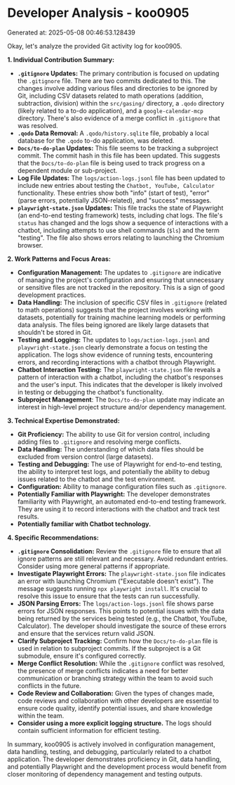 # Developer Analysis - koo0905
Generated at: 2025-05-08 00:46:53.128439

Okay, let's analyze the provided Git activity log for koo0905.

**1. Individual Contribution Summary:**

*   **`.gitignore` Updates:** The primary contribution is focused on updating the `.gitignore` file. There are two commits dedicated to this.  The changes involve adding various files and directories to be ignored by Git, including CSV datasets related to math operations (addition, subtraction, division) within the `src/gasing/` directory, a `.qodo` directory (likely related to a to-do application), and a `google-calendar-mcp` directory. There's also evidence of a merge conflict in `.gitignore` that was resolved.
*   **`.qodo` Data Removal:** A `.qodo/history.sqlite` file, probably a local database for the `.qodo` to-do application, was deleted.
*   **`Docs/to-do-plan` Updates:** This file seems to be tracking a subproject commit. The commit hash in this file has been updated. This suggests that the `Docs/to-do-plan` file is being used to track progress on a dependent module or sub-project.
*   **Log File Updates:** The `logs/action-logs.jsonl` file has been updated to include new entries about testing the `Chatbot, YouTube, Calculator` functionality.  These entries show both "info" (start of test), "error" (parse errors, potentially JSON-related), and "success" messages.
*   **`playwright-state.json` Updates:** This file tracks the state of Playwright (an end-to-end testing framework) tests, including chat logs. The file's `status` has changed and the logs show a sequence of interactions with a chatbot, including attempts to use shell commands (`$ls`) and the term "testing".  The file also shows errors relating to launching the Chromium browser.

**2. Work Patterns and Focus Areas:**

*   **Configuration Management:**  The updates to `.gitignore` are indicative of managing the project's configuration and ensuring that unnecessary or sensitive files are not tracked in the repository.  This is a sign of good development practices.
*   **Data Handling:** The inclusion of specific CSV files in `.gitignore` (related to math operations) suggests that the project involves working with datasets, potentially for training machine learning models or performing data analysis.  The files being ignored are likely large datasets that shouldn't be stored in Git.
*   **Testing and Logging:** The updates to `logs/action-logs.jsonl` and `playwright-state.json` clearly demonstrate a focus on testing the application. The logs show evidence of running tests, encountering errors, and recording interactions with a chatbot through Playwright.
*   **Chatbot Interaction Testing:** The `playwright-state.json` file reveals a pattern of interaction with a chatbot, including the chatbot's responses and the user's input.  This indicates that the developer is likely involved in testing or debugging the chatbot's functionality.
*   **Subproject Management**: The `Docs/to-do-plan` update may indicate an interest in high-level project structure and/or dependency management.

**3. Technical Expertise Demonstrated:**

*   **Git Proficiency:**  The ability to use Git for version control, including adding files to `.gitignore` and resolving merge conflicts.
*   **Data Handling:** The understanding of which data files should be excluded from version control (large datasets).
*   **Testing and Debugging:** The use of Playwright for end-to-end testing, the ability to interpret test logs, and potentially the ability to debug issues related to the chatbot and the test environment.
*   **Configuration:** Ability to manage configuration files such as `.gitignore`.
*   **Potentially Familiar with Playwright:** The developer demonstrates familiarity with Playwright, an automated end-to-end testing framework.  They are using it to record interactions with the chatbot and track test results.
*   **Potentially familiar with Chatbot technology.**

**4. Specific Recommendations:**

*   **`.gitignore` Consolidation:** Review the `.gitignore` file to ensure that all ignore patterns are still relevant and necessary.  Avoid redundant entries.  Consider using more general patterns if appropriate.
*   **Investigate Playwright Errors:** The `playwright-state.json` file indicates an error with launching Chromium ("Executable doesn't exist"). The message suggests running `npx playwright install`.  It's crucial to resolve this issue to ensure that the tests can run successfully.
*   **JSON Parsing Errors:** The `logs/action-logs.jsonl` file shows parse errors for JSON responses. This points to potential issues with the data being returned by the services being tested (e.g., the Chatbot, YouTube, Calculator).  The developer should investigate the source of these errors and ensure that the services return valid JSON.
*   **Clarify Subproject Tracking:** Confirm how the `Docs/to-do-plan` file is used in relation to subproject commits.  If the subproject is a Git submodule, ensure it's configured correctly.
*   **Merge Conflict Resolution:** While the `.gitignore` conflict was resolved, the presence of merge conflicts indicates a need for better communication or branching strategy within the team to avoid such conflicts in the future.
*   **Code Review and Collaboration:**  Given the types of changes made, code reviews and collaboration with other developers are essential to ensure code quality, identify potential issues, and share knowledge within the team.
*   **Consider using a more explicit logging structure.** The logs should contain sufficient information for efficient testing.

In summary, koo0905 is actively involved in configuration management, data handling, testing, and debugging, particularly related to a chatbot application. The developer demonstrates proficiency in Git, data handling, and potentially Playwright and the development process would benefit from closer monitoring of dependency management and testing outputs.
